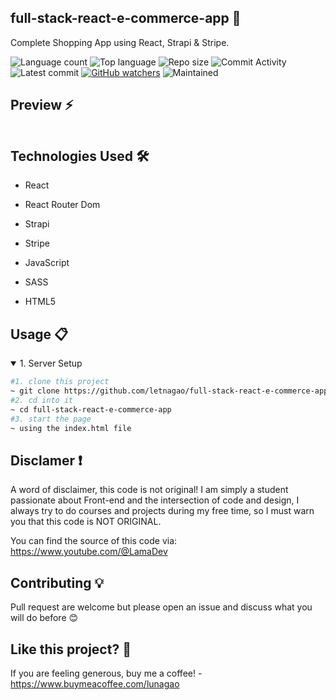 ## full-stack-react-e-commerce-app 🎯
 Complete Shopping App using React, Strapi & Stripe.
 
![Language count](https://img.shields.io/github/languages/count/letnagao/full-stack-react-e-commerce-app?color=green)
![Top language](https://img.shields.io/github/languages/top/letnagao/full-stack-react-e-commerce-app?color=ff69b4)
![Repo size](https://img.shields.io/github/repo-size/letnagao/full-stack-react-e-commerce-app?color=yellow)
![Commit Activity](https://img.shields.io/github/commit-activity/y/letnagao/full-stack-react-e-commerce-app?color=blue)
![Latest commit](https://img.shields.io/github/last-commit/letnagao/full-stack-react-e-commerce-app?color=red)
[![GitHub watchers](https://img.shields.io/github/watchers/letnagao/full-stack-react-e-commerce-app?logo=GitHub)](https://github.com/letnagao/full-stack-react-e-commerce-app/watchers)
![Maintained](https://img.shields.io/maintenance/yes/9999)

</ul><h2> Preview ⚡️</h2>
<p align="center">
  <img src="" />
</p>  

</ul><h2>Technologies Used 🛠️</h2>
<ul>
<li>React</li>
</ul><ul>
<li>React Router Dom</li>
</ul><ul>
<li>Strapi</li>
</ul><ul>
<li>Stripe</li>
</ul><ul>
<li>JavaScript</li>
</ul><ul>
<li>SASS</li>
</ul><ul>
<li>HTML5</li>
</ul><ul>

</ul><h2>Usage 📋</h2>
<details open>
<summary>1. Server Setup</summary>

```bash
#1. clone this project
~ git clone https://github.com/letnagao/full-stack-react-e-commerce-app.git
#2. cd into it
~ cd full-stack-react-e-commerce-app
#3. start the page 
~ using the index.html file
```

</details>

## Disclamer ❗️
A word of disclaimer, this code is not original! 
I am simply a student passionate about Front-end and the intersection of code and design, I always try to do courses and projects during my free time, so I must warn you that this code is NOT ORIGINAL.

You can find the source of this code via: https://www.youtube.com/@LamaDev

## Contributing 💡
Pull request are welcome but please open an issue and discuss what you will do before 😊

## Like this project? 💖

If you are feeling generous, buy me a coffee! - https://www.buymeacoffee.com/lunagao